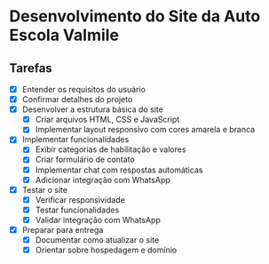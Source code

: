 # Desenvolvimento do Site da Auto Escola Valmile

## Tarefas

- [x] Entender os requisitos do usuário
- [x] Confirmar detalhes do projeto
- [x] Desenvolver a estrutura básica do site
  - [x] Criar arquivos HTML, CSS e JavaScript
  - [x] Implementar layout responsivo com cores amarela e branca
- [x] Implementar funcionalidades
  - [x] Exibir categorias de habilitação e valores
  - [x] Criar formulário de contato
  - [x] Implementar chat com respostas automáticas
  - [x] Adicionar integração com WhatsApp
- [x] Testar o site
  - [x] Verificar responsividade
  - [x] Testar funcionalidades
  - [x] Validar integração com WhatsApp
- [x] Preparar para entrega
  - [x] Documentar como atualizar o site
  - [x] Orientar sobre hospedagem e domínio
